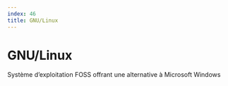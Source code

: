 ```yaml
---
index: 46
title: GNU/Linux
---
```

# GNU/Linux

Système d’exploitation FOSS offrant une alternative à Microsoft Windows